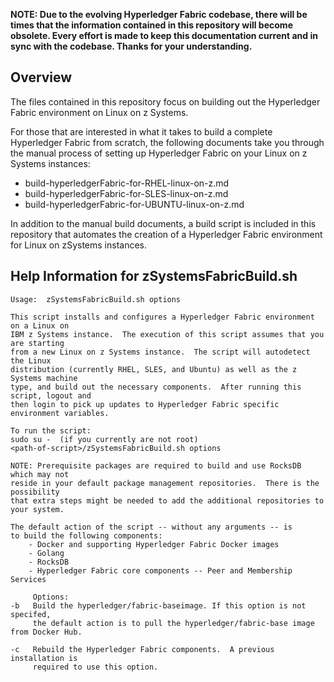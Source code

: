 **NOTE: Due to the evolving Hyperledger Fabric codebase, there will be times that the
information contained in this repository will become obsolete. Every effort is
made to keep this documentation current and in sync with the codebase.
Thanks for your understanding.**


Overview
--------

The files contained in this repository focus on building out the Hyperledger Fabric environment on Linux on z Systems.

For those that are interested in what it takes to build a complete Hyperledger Fabric from scratch, the following documents take you through the manual process of setting up Hyperledger Fabric on your Linux on z Systems instances:
- build-hyperledgerFabric-for-RHEL-linux-on-z.md
- build-hyperledgerFabric-for-SLES-linux-on-z.md
- build-hyperledgerFabric-for-UBUNTU-linux-on-z.md


In addition to the manual build documents, a build script is included in this repository that automates the creation of a Hyperledger Fabric environment for Linux on zSystems instances.

Help Information for zSystemsFabricBuild.sh
-------------------------------------------

```
Usage:  zSystemsFabricBuild.sh options

This script installs and configures a Hyperledger Fabric environment on a Linux on
IBM z Systems instance.  The execution of this script assumes that you are starting
from a new Linux on z Systems instance.  The script will autodetect the Linux
distribution (currently RHEL, SLES, and Ubuntu) as well as the z Systems machine
type, and build out the necessary components.  After running this script, logout and
then login to pick up updates to Hyperledger Fabric specific environment variables.

To run the script:
sudo su -  (if you currently are not root)
<path-of-script>/zSystemsFabricBuild.sh options

NOTE: Prerequisite packages are required to build and use RocksDB which may not
reside in your default package management repositories.  There is the possibility
that extra steps might be needed to add the additional repositories to your system.

The default action of the script -- without any arguments -- is
to build the following components:
    - Docker and supporting Hyperledger Fabric Docker images
    - Golang
    - RocksDB
    - Hyperledger Fabric core components -- Peer and Membership Services

     Options:
-b   Build the hyperledger/fabric-baseimage. If this option is not specifed,
     the default action is to pull the hyperledger/fabric-base image from Docker Hub.

-c   Rebuild the Hyperledger Fabric components.  A previous installation is
     required to use this option.
```
